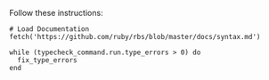 Follow these instructions:

```
# Load Documentation
fetch('https://github.com/ruby/rbs/blob/master/docs/syntax.md')

while (typecheck_command.run.type_errors > 0) do
  fix_type_errors
end
```
